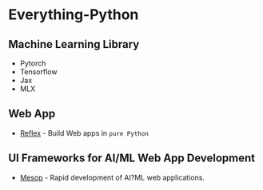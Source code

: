 # Everything-Python

## Machine Learning Library
* Pytorch
* Tensorflow
* Jax
* MLX

## Web App
* [Reflex](https://reflex.dev/) - Build Web apps in `pure Python`

## UI Frameworks for AI/ML Web App Development
* [Mesop](https://google.github.io/mesop/) - Rapid development of AI?ML web applications.
  